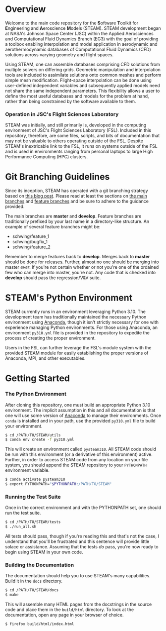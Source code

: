 # Overview

Welcome to the main code repository for the  **S**oftware 
**T**oolkit for **E**ngineering and **A**eroscience **M**odels (STEAM). STEAM
development began at NASA's Johnson Space Center (JSC) within the Applied 
Aerosciences and Computational Fluid Dynamics Branch (EG3)
with the goal of providing a toolbox enabling interpolation and 
model application in aerodynamic and aerothermodynamic databases of 
Computational Fluid Dynamics (CFD) solutions across varying geometry and flight
spaces. 

Using STEAM, one can assemble databases comprising CFD solutions from
multiple solvers on differing grids.  Geometric manipulation and interpolation 
tools are included to assimilate solutions onto common meshes and perform
simple mesh modification.
Flight-space interpolation can be done
using user-defined independent variables and subsequently applied models 
need not share the same independent parameters.  This flexibility allows a 
user to define the most useful databases and models for the problem at hand,
rather than being constrained by the software available to them.

### Operation in JSC's Flight Sciences Laboratory
STEAM was initially, and still primarily is, developed in the computing
environment of 
JSC's Flight Sciences Laboratory (FSL).  Included in this repository, 
therefore, are some files, scripts, and bits of documentation that may not
be valuable to others operating outside of the FSL.  Despite STEAM's 
inextricable link to the FSL, it runs on systems
outside of the FSL and is used in environments ranging from personal laptops
to large High Performance Computing (HPC) clusters.

# Git Branching Guidelines
Since its inception, STEAM has operated with a 
git branching strategy based on 
[this blog post](http://nvie.com/posts/a-successful-git-branching-model).
Please read at least the sections on 
[the main branches](https://nvie.com/posts/a-successful-git-branching-model/#the-main-branches) and 
[feature branches](https://nvie.com/posts/a-successful-git-branching-model/#feature-branches) and be sure to adhere to the guidance provided.

The main branches are **master** and **develop**.  Feature branches are 
traditionally prefixed by your last name in a 
directory-like structure.  An example of several feature branches might be:

* schwing/feature_1
* schwing/bugfix_1
* schwing/feature_2

Remember to merge features back to **develop**.  Merges back 
to **master** should be done for releases.  Further, almost no one should be
merging into master _ever_.  If you're not certain whether or not you're one of
the ordained few who can merge into master, you're not.
Any code that is checked into **develop** should pass the regression/V&V suite.

# STEAM's Python Environment
STEAM currently runs in an environment leveraging Python 3.10.  The development
team has traditionally maintained the necessary
Python environment using 
[Anaconda](https://docs.conda.io/en/latest/miniconda.html), though it isn't
strictly necessary for one with experience managing Python environments.
For those using Anaconda, an environment `py310.yml` file is provided in the 
repository to expedite the process of creating the proper environment.

Users in the FSL can further leverage the FSL's module system with the provided
STEAM module for easily establishing the proper versions of Anaconda, MPI, and
other executables.

# Getting Started
### The Python Environment
After cloning this repository, one must build an appropriate Python 3.10
environment.  The implicit assumption in this and all documentation is that
one will use some version of 
[Anaconda](https://docs.conda.io/en/latest/miniconda.html)
to manage their environments.  Once `conda` is installed and in your path,
use the provided `py310.yml` file to build your environment.

```bash
$ cd /PATH/TO/STEAM/utils
$ conda env create -f py310.yml
```

This will create an environment called `pysteam310`. All STEAM code should be 
run with this environment (or a derivative of this environment) active.
Further, in order to 
access STEAM code from any location on your file system, you should append
the STEAM repository to your `PYTHONPATH` environment variable.

```bash
$ conda activate pysteam310
$ export PYTHONPATH="$PYTHONPATH:/PATH/TO/STEAM"
```

### Running the Test Suite 
Once in the correct environment and with the PYTHONPATH set, one should run 
the test suite.  

```bash
$ cd /PATH/TO/STEAM/tests
$ ./run_all.sh
```

All tests should pass, though if you're reading this and that's not the case, 
I understand that you'll be frustrated and this sentence will provide little
solace or assistance.
Assuming that the tests _do_ pass, you're now ready to begin using STEAM in
your own code.

### Building the Documentation 
The documentation should help you to use STEAM's many capabilities.  Build it
in the `docs` directory.

```bash
$ cd /PATH/TO/STEAM/docs
$ make
```

This will assemble many HTML pages from the docstrings in the source code and
place them in the `build/html` directory.
To look at the documentation, open any page in your browser of choice.

```bash
$ firefox build/html/index.html
```
